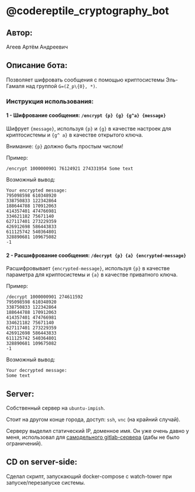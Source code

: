 # @codereptile_cryptography_bot

## Автор:

Агеев Артём Андреевич

## Описание бота:

Позволяет шифровать сообщения с помощью криптосистемы Эль-Гамаля над группой `G=(Z_p\{0}, *)`.

### Инструкция использования:

#### 1 - Шифрование сообщения: `/encrypt {p} {g} {g^a} {message}`

Шифрует `{message}`, используя `{p}` и `{g}` в качестве настроек для криптосистемы и `{g^ a}` в качестве открытого
ключа.

Внимание: `{p}` должно быть простым числом!

Пример:
```text
/encrypt 1000000901 76124921 274331954 Some text
```


Возможный вывод:

```text
Your encrypted message:
795098598 610348920
338750833 122342864
188644788 170912063
414357401 474766981
334621182 75671140
627117401 273229359
426912698 586443833
611125742 540364801
328890681 109675082
-1
```

#### 2 - Расшифрование сообщения: `/decrypt {p} {a} {encrypted-message}`

Расшифровывает `{encrypted-message}`, используя `{p}` в качестве параметра для криптосистемы и `{a}` в качестве
приватного ключа.

Пример: 
```text
/decrypt 1000000901 274611592
795098598 610348920
338750833 122342864
188644788 170912063
414357401 474766981
334621182 75671140
627117401 273229359
426912698 586443833
611125742 540364801
328890681 109675082
-1
```

Возможный вывод:

```text
Your decrypted message:
Some text
```

## Server:

Собственный сервер на `ubuntu-impish`.

Стоит на другом конце города, доступ: `ssh`, `vnc` (на крайний случай).

Серверу выделил статический IP, доменное имя. Он уже очень давно у меня, использовал
для [самодельного gitlab-сервера](https://gitlab.codereptile.ru) (дабы не было ограничений).

## CD on server-side:

Сделал скрипт, запускающий docker-compose с watch-tower при запуске/перезапуске системы.
